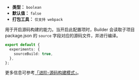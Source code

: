 - **类型：** `boolean`
- **默认值：** `false`
- **打包工具：** `仅支持 webpack`

用于开启源码构建的能力。当开启此配置项时，Builder 会读取子项目 package.json 的 `source` 字段对应的源码文件，并进行编译。

```ts
export default {
  experiments: {
    sourceBuild: true,
  },
};
```

更多信息可参考[「进阶-源码构建模式」](/guide/advanced/source-build.md)。
